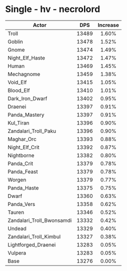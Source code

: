 # Single - hv - necrolord
| Actor | DPS | Increase |
|---|:---:|:---:|
|Troll|13489|1.60%|
|Goblin|13478|1.52%|
|Gnome|13474|1.49%|
|Night_Elf_Haste|13472|1.47%|
|Human|13469|1.45%|
|Mechagnome|13459|1.38%|
|Void_Elf|13415|1.05%|
|Blood_Elf|13410|1.01%|
|Dark_Iron_Dwarf|13402|0.95%|
|Draenei|13397|0.91%|
|Panda_Mastery|13397|0.91%|
|Kul_Tiran|13396|0.90%|
|Zandalari_Troll_Paku|13396|0.90%|
|Maghar_Orc|13393|0.88%|
|Night_Elf_Crit|13392|0.87%|
|Nightborne|13382|0.80%|
|Panda_Crit|13379|0.78%|
|Panda_Feast|13379|0.78%|
|Worgen|13379|0.77%|
|Panda_Haste|13375|0.75%|
|Dwarf|13360|0.63%|
|Panda_Vers|13358|0.62%|
|Tauren|13346|0.52%|
|Zandalari_Troll_Bwonsamdi|13332|0.42%|
|Undead|13329|0.40%|
|Zandalari_Troll_Kimbul|13327|0.38%|
|Lightforged_Draenei|13283|0.05%|
|Vulpera|13283|0.05%|
|Base|13276|0.00%|
